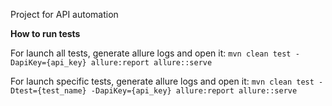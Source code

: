 Project for API automation 

**How to run tests**

For launch all tests, generate allure logs and open it:
`mvn clean test -DapiKey={api_key} allure:report allure::serve`

For launch specific tests, generate allure logs and open it:
`mvn clean test -Dtest={test_name} -DapiKey={api_key} allure:report allure::serve`